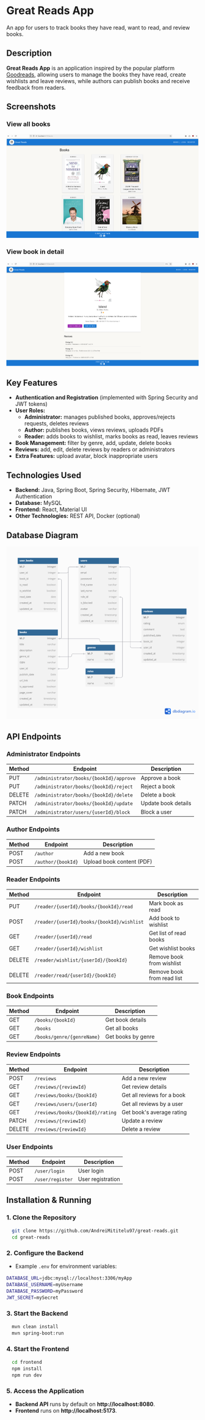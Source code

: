 # Great Reads App

An app for users to track books they have read, want to read, and review books.

## Description
**Great Reads App** is an application inspired by the popular platform [Goodreads](https://www.goodreads.com/), allowing users to manage the books they have read, create wishlists and leave reviews, while authors can publish books and receive feedback from readers.

## Screenshots
### View all books
![ViewAllBooks.png](readme/ViewAllBooks.png)
### View book in detail
![BookDetails.png](readme/BookDetails.png)

## Key Features
- **Authentication and Registration** (implemented with Spring Security and JWT tokens)
- **User Roles:**
  - **Administrator:** manages published books, approves/rejects requests, deletes reviews
  - **Author:** publishes books, views reviews, uploads PDFs
  - **Reader:** adds books to wishlist, marks books as read, leaves reviews
- **Book Management:** filter by genre, add, update, delete books
- **Reviews:** add, edit, delete reviews by readers or administrators
- **Extra Features:** upload avatar, block inappropriate users

## Technologies Used
- **Backend:** Java, Spring Boot, Spring Security, Hibernate, JWT Authentication
- **Database:** MySQL
- **Frontend:** React, Material UI
- **Other Technologies:** REST API, Docker (optional)

## Database Diagram
![Great Reads.png](database/Great%20Reads.png)

## API Endpoints
### Administrator Endpoints
| Method | Endpoint | Description |
|--------|---------|-------------|
| PUT | `/administrator/books/{bookId}/approve` | Approve a book |
| PUT | `/administrator/books/{bookId}/reject` | Reject a book |
| DELETE | `/administrator/books/{bookId}/delete` | Delete a book |
| PATCH | `/administrator/books/{bookId}/update` | Update book details |
| PATCH | `/administrator/users/{userId}/block` | Block a user |

### Author Endpoints
| Method | Endpoint | Description |
|--------|---------|-------------|
| POST | `/author` | Add a new book |
| POST | `/author/{bookId}` | Upload book content (PDF) |

### Reader Endpoints
| Method | Endpoint | Description |
|--------|---------|-------------|
| PUT | `/reader/{userId}/books/{bookId}/read` | Mark book as read |
| POST | `/reader/{userId}/books/{bookId}/wishlist` | Add book to wishlist |
| GET | `/reader/{userId}/read` | Get list of read books |
| GET | `/reader/{userId}/wishlist` | Get wishlist books |
| DELETE | `/reader/wishlist/{userId}/{bookId}` | Remove book from wishlist |
| DELETE | `/reader/read/{userId}/{bookId}` | Remove book from read list |

### Book Endpoints
| Method | Endpoint | Description |
|--------|---------|-------------|
| GET | `/books/{bookId}` | Get book details |
| GET | `/books` | Get all books |
| GET | `/books/genre/{genreName}` | Get books by genre |

### Review Endpoints
| Method | Endpoint | Description |
|--------|---------|-------------|
| POST | `/reviews` | Add a new review |
| GET | `/reviews/{reviewId}` | Get review details |
| GET | `/reviews/books/{bookId}` | Get all reviews for a book |
| GET | `/reviews/users/{userId}` | Get all reviews by a user |
| GET | `/reviews/books/{bookId}/rating` | Get book's average rating |
| PATCH | `/reviews/{reviewId}` | Update a review |
| DELETE | `/reviews/{reviewId}` | Delete a review |

### User Endpoints
| Method | Endpoint | Description |
|--------|---------|-------------|
| POST | `/user/login` | User login |
| POST | `/user/register` | User registration |

## Installation & Running
### 1. Clone the Repository
```bash
  git clone https://github.com/AndreiMititelu97/great-reads.git
  cd great-reads
```

### 2. Configure the Backend
- Example `.env` for environment variables:
```bash
DATABASE_URL=jdbc:mysql://localhost:3306/myApp
DATABASE_USERNAME=myUsername
DATABASE_PASSWORD=myPassword
JWT_SECRET=mySecret
```

### 3. Start the Backend
```bash
  mvn clean install
  mvn spring-boot:run
```

### 4. Start the Frontend
```bash
  cd frontend
  npm install
  npm run dev
```

### 5. Access the Application
- **Backend API** runs by default on **http://localhost:8080**.
- **Frontend** runs on **http://localhost:5173**.
